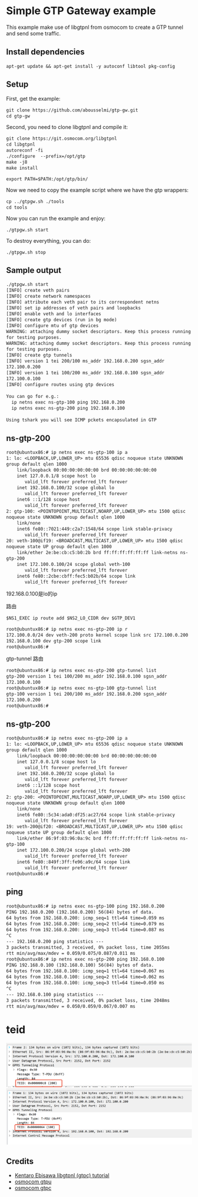 # Simple GTP Gateway example

This example make use of libgtpnl from osmocom to create a GTP tunnel
and send some traffic.

## Install dependencies

```console
apt-get update && apt-get install -y autoconf libtool pkg-config
```

## Setup

First, get the example:

```console
git clone https://github.com/abousselmi/gtp-gw.git
cd gtp-gw
```

Second, you need to clone libgtpnl and compile it:

```console
git clone https://git.osmocom.org/libgtpnl
cd libgtpnl
autoreconf -fi
./configure  --prefix=/opt/gtp
make -j8
make install

```

```
export PATH=$PATH:/opt/gtp/bin/
```

Now we need to copy the example script where we have the gtp wrappers:

```console
cp ../gtpgw.sh ./tools
cd tools
```

Now you can run the example and enjoy:

```console
./gtpgw.sh start
```

To destroy everything, you can do:

```console
./gtpgw.sh stop
```

## Sample output

```console
./gtpgw.sh start
[INFO] create veth pairs
[INFO] create network namespaces
[INFO] attribute each veth pair to its correspondent netns
[INFO] set ip addresses of veth pairs and loopbacks
[INFO] enable veth and lo interfaces
[INFO] create gtp devices (run in bg mode)
[INFO] configure mtu of gtp devices
WARNING: attaching dummy socket descriptors. Keep this process running for testing purposes.
WARNING: attaching dummy socket descriptors. Keep this process running for testing purposes.
[INFO] create gtp tunnels
[INFO] version 1 tei 200/100 ms_addr 192.168.0.200 sgsn_addr 172.100.0.200
[INFO] version 1 tei 100/200 ms_addr 192.168.0.100 sgsn_addr 172.100.0.100
[INFO] configure routes using gtp devices

You can go for e.g.:
  ip netns exec ns-gtp-100 ping 192.168.0.200
  ip netns exec ns-gtp-200 ping 192.168.0.100

Using tshark you will see ICMP pckets encapsulated in GTP
```
##  ns-gtp-200
```
root@ubuntux86:# ip netns exec ns-gtp-100 ip a
1: lo: <LOOPBACK,UP,LOWER_UP> mtu 65536 qdisc noqueue state UNKNOWN group default qlen 1000
    link/loopback 00:00:00:00:00:00 brd 00:00:00:00:00:00
    inet 127.0.0.1/8 scope host lo
       valid_lft forever preferred_lft forever
    inet 192.168.0.100/32 scope global lo
       valid_lft forever preferred_lft forever
    inet6 ::1/128 scope host 
       valid_lft forever preferred_lft forever
2: gtp-100: <POINTOPOINT,MULTICAST,NOARP,UP,LOWER_UP> mtu 1500 qdisc noqueue state UNKNOWN group default qlen 1000
    link/none 
    inet6 fe80::7021:449:c2a7:1548/64 scope link stable-privacy 
       valid_lft forever preferred_lft forever
20: veth-100@if19: <BROADCAST,MULTICAST,UP,LOWER_UP> mtu 1500 qdisc noqueue state UP group default qlen 1000
    link/ether 2e:be:cb:c5:b0:2b brd ff:ff:ff:ff:ff:ff link-netns ns-gtp-200
    inet 172.100.0.100/24 scope global veth-100
       valid_lft forever preferred_lft forever
    inet6 fe80::2cbe:cbff:fec5:b02b/64 scope link 
       valid_lft forever preferred_lft forever
```
192.168.0.100是lo的ip    


路由    
```
$NS1_EXEC ip route add $NS2_LO_CIDR dev $GTP_DEV1
```

```
root@ubuntux86:# ip netns exec ns-gtp-200 ip r
172.100.0.0/24 dev veth-200 proto kernel scope link src 172.100.0.200 
192.168.0.100 dev gtp-200 scope link 
root@ubuntux86:# 
```
gtp-tunnel 路由   
```
root@ubuntux86:# ip netns exec ns-gtp-200 gtp-tunnel list
gtp-200 version 1 tei 100/200 ms_addr 192.168.0.100 sgsn_addr 172.100.0.100
root@ubuntux86:# ip netns exec ns-gtp-100 gtp-tunnel list
gtp-100 version 1 tei 200/100 ms_addr 192.168.0.200 sgsn_addr 172.100.0.200
root@ubuntux86:# 
```


## ns-gtp-200
```
root@ubuntux86:# ip netns exec ns-gtp-200 ip a
1: lo: <LOOPBACK,UP,LOWER_UP> mtu 65536 qdisc noqueue state UNKNOWN group default qlen 1000
    link/loopback 00:00:00:00:00:00 brd 00:00:00:00:00:00
    inet 127.0.0.1/8 scope host lo
       valid_lft forever preferred_lft forever
    inet 192.168.0.200/32 scope global lo
       valid_lft forever preferred_lft forever
    inet6 ::1/128 scope host 
       valid_lft forever preferred_lft forever
2: gtp-200: <POINTOPOINT,MULTICAST,NOARP,UP,LOWER_UP> mtu 1500 qdisc noqueue state UNKNOWN group default qlen 1000
    link/none 
    inet6 fe80::5c34:ada0:df25:ac27/64 scope link stable-privacy 
       valid_lft forever preferred_lft forever
19: veth-200@if20: <BROADCAST,MULTICAST,UP,LOWER_UP> mtu 1500 qdisc noqueue state UP group default qlen 1000
    link/ether 86:9f:03:96:0a:9c brd ff:ff:ff:ff:ff:ff link-netns ns-gtp-100
    inet 172.100.0.200/24 scope global veth-200
       valid_lft forever preferred_lft forever
    inet6 fe80::849f:3ff:fe96:a9c/64 scope link 
       valid_lft forever preferred_lft forever
root@ubuntux86:# 
```

## ping   
```
root@ubuntux86:# ip netns exec ns-gtp-100 ping 192.168.0.200
PING 192.168.0.200 (192.168.0.200) 56(84) bytes of data.
64 bytes from 192.168.0.200: icmp_seq=1 ttl=64 time=0.059 ms
64 bytes from 192.168.0.200: icmp_seq=2 ttl=64 time=0.079 ms
64 bytes from 192.168.0.200: icmp_seq=3 ttl=64 time=0.087 ms
^C
--- 192.168.0.200 ping statistics ---
3 packets transmitted, 3 received, 0% packet loss, time 2055ms
rtt min/avg/max/mdev = 0.059/0.075/0.087/0.011 ms
root@ubuntux86:# ip netns exec ns-gtp-200 ping 192.168.0.100
PING 192.168.0.100 (192.168.0.100) 56(84) bytes of data.
64 bytes from 192.168.0.100: icmp_seq=1 ttl=64 time=0.067 ms
64 bytes from 192.168.0.100: icmp_seq=2 ttl=64 time=0.062 ms
64 bytes from 192.168.0.100: icmp_seq=3 ttl=64 time=0.050 ms
^C
--- 192.168.0.100 ping statistics ---
3 packets transmitted, 3 received, 0% packet loss, time 2048ms
rtt min/avg/max/mdev = 0.050/0.059/0.067/0.007 ms
```


# teid

![images](teid1.png)  
![images](teid2.png)




## Credits

- [Kentaro Ebisawa libgtpnl (gtpc) tutorial](https://www.slideshare.net/kentaroebisawa/using-gtp-on-linux-with-libgtpnl)
- [osmocom gtpu](https://osmocom.org/projects/linux-kernel-gtp-u/wiki)
- [osmocom gtpc](https://osmocom.org/projects/linux-kernel-gtp-u/wiki/Libgtpnl)

